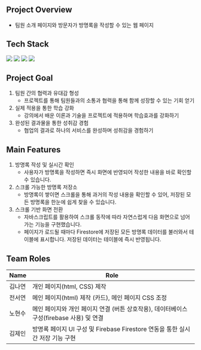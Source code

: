 ## Project Overview
- 팀원 소개 페이지와 방문자가 방명록을 작성할 수 있는 웹 페이지

## Tech Stack
<img src="https://img.shields.io/badge/Html-007396?style=flat-square&logo=Html&logoColor=white"/> <img src="https://img.shields.io/badge/CSS-4479A1?style=flat-square&logo=CSS&logoColor=white"/> <img src="https://img.shields.io/badge/JavaScript-FF6C37?style=flat-square&logo=JavaScript&logoColor=white"/> <img src="https://img.shields.io/badge/Firebase-6DB33F?style=flat-square&logo=Firebase&logoColor=white"/>

## Project Goal
1. 팀원 간의 협력과 유대감 형성
    - 프로젝트를 통해 팀원들과의 소통과 협력을 통해 함께 성장할 수 있는 기회 얻기
2. 실제 적용을 통한 학습 강화
    - 강의에서 배운 이론과 기술을 프로젝트에 적용하며 학습효과를 강화하기
3. 완성된 결과물을 통한 성취감 경험
    - 협업의 결과로 하나의 서비스를 완성하며 성취감을 경험하기

## Main Features
1. 방명록 작성 및 실시간 확인
    - 사용자가 방명록을 작성하면 즉시 화면에 반영되어 작성한 내용을 바로 확인할 수 있습니다.
2. 스크롤 가능한 방명록 저장소
    - 방명록이 쌓이면 스크롤을 통해 과거의 작성 내용을 확인할 수 있어, 저장된 모든 방명록을 한눈에 쉽게 찾을 수 있습니다.
3. 스크롤 기반 화면 전환
    - 자바스크립트를 활용하여 스크롤 동작에 따라 자연스럽게 다음 화면으로 넘어가는 기능을 구현했습니다.
    - 페이지가 로드될 때마다 Firestore에 저장된 모든 방명록 데이터를 불러와서 테이블에 표시합니다. 저장된 데이터는 테이블에 즉시 반영됩니다.

## Team Roles
| Name | Role | 
| -- | -- |
| 김나연 | 개인 페이지(html, CSS) 제작 |
| 전서연 | 메인 페이지(html) 제작 (카드), 메인 페이지 CSS 조정 |
| 노현수 | 메인 페이지와 개인 페이지 연결 (버튼 상호작용), 데이터베이스 구성(firebase 사용) 및 연결 | 
| 김제인 | 방명록 페이지 UI 구성 및 Firebase Firestore 연동을 통한 실시간 저장 기능 구현 |
